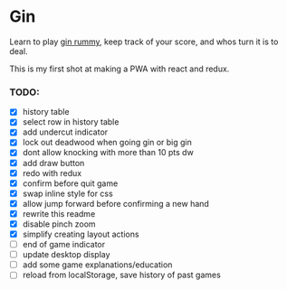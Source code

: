 Gin
===

Learn to play [gin rummy](https://en.wikipedia.org/wiki/Gin_rummy), keep track of your score, and whos turn it is to deal.

This is my first shot at making a PWA with react and redux.

### TODO:

- [X] history table
- [X] select row in history table
- [X] add undercut indicator
- [X] lock out deadwood when going gin or big gin
- [X] dont allow knocking with more than 10 pts dw
- [X] add draw button
- [X] redo with redux
- [X] confirm before quit game
- [X] swap inline style for css
- [X] allow jump forward before confirming a new hand
- [X] rewrite this readme
- [X] disable pinch zoom
- [X] simplify creating layout actions
- [ ] end of game indicator
- [ ] update desktop display
- [ ] add some game explanations/education
- [ ] reload from localStorage, save history of past games